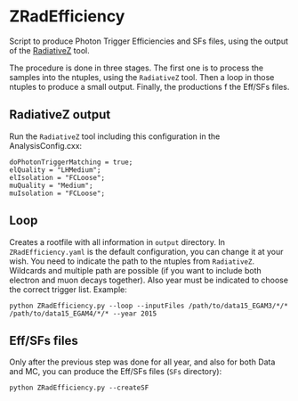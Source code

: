 ZRadEfficiency
=========================

Script to produce Photon Trigger Efficiencies and SFs files, using the output of the [RadiativeZ](https://gitlab.cern.ch/ATLAS-EGamma/Software/PhotonID/RadiativeZ/) tool.

The procedure is done in three stages. The first one is to process the samples into the ntuples, using the `RadiativeZ` tool. Then a loop in those ntuples to produce a small output. Finally, the productions f the Eff/SFs files.

## RadiativeZ output

Run the `RadiativeZ` tool including this configuration in the AnalysisConfig.cxx:

	doPhotonTriggerMatching = true;
	elQuality = "LHMedium";
	elIsolation = "FCLoose";
	muQuality = "Medium";
	muIsolation = "FCLoose";

## Loop

Creates a rootfile with all information in `output` directory. In `ZRadEfficiency.yaml` is the default configuration, you can change it at your wish. You need to indicate the path to the ntuples from `RadiativeZ`. Wildcards and multiple path are possible (if you want to include both electron and muon decays together). Also year must be indicated to choose the correct trigger list. Example:

	python ZRadEfficiency.py --loop --inputFiles /path/to/data15_EGAM3/*/* /path/to/data15_EGAM4/*/* --year 2015

## Eff/SFs files

Only after the previous step was done for all year, and also for both Data and MC, you can produce the Eff/SFs files (`SFs` directory):

	python ZRadEfficiency.py --createSF
